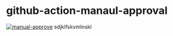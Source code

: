 # github-action-manaul-approval

[![manual-approve](https://github.com/wavemoroc001/github-action-manaul-approval/actions/workflows/manaul.yml/badge.svg?branch=main)](https://github.com/wavemoroc001/github-action-manaul-approval/actions/workflows/manaul.yml)
sdjklfskvmlnskl
